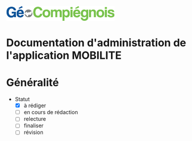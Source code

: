 ![picto](img/Logo_web-GeoCompiegnois.png)

# Documentation d'administration de l'application MOBILITE #

# Généralité

* Statut
  - [x] à rédiger
  - [ ] en cours de rédaction
  - [ ] relecture
  - [ ] finaliser
  - [ ] révision
